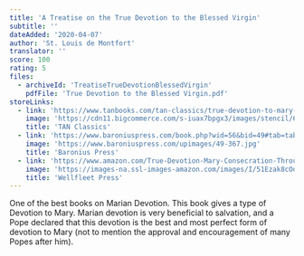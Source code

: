 ```yaml
---
title: 'A Treatise on the True Devotion to the Blessed Virgin'
subtitle: ''
dateAdded: '2020-04-07'
author: 'St. Louis de Montfort'
translator: ''
score: 100
rating: 5
files:
  - archiveId: 'TreatiseTrueDevotionBlessedVirgin'
    pdfFile: 'True Devotion to the Blessed Virgin.pdf'
storeLinks:
  - link: 'https://www.tanbooks.com/tan-classics/true-devotion-to-mary-with-preparation-for-total-consecration.html'
    image: 'https://cdn11.bigcommerce.com/s-iuax7bpgx3/images/stencil/640w/products/1527/1922/True-Devotion-to-Mary-with-Preparation-for-Total-Consecration-cover-TC1032__11170.1611091480.jpg?c=1'
    title: 'TAN Classics'
  - link: 'https://www.baroniuspress.com/book.php?wid=56&bid=49#tab=tab-1'
    image: 'https://www.baroniuspress.com/upimages/49-367.jpg'
    title: 'Baronius Press'
  - link: 'https://www.amazon.com/True-Devotion-Mary-Consecration-Through/dp/157715147X'
    image: 'https://images-na.ssl-images-amazon.com/images/I/51Ezak8cOdL._SX281_BO1,204,203,200_.jpg'
    title: 'Wellfleet Press'
---
```


One of the best books on Marian Devotion. This book gives a type of Devotion to Mary. Marian devotion is very beneficial to salvation, and a Pope declared that this devotion is the best and most perfect form of devotion to Mary (not to mention the approval and encouragement of many Popes after him).